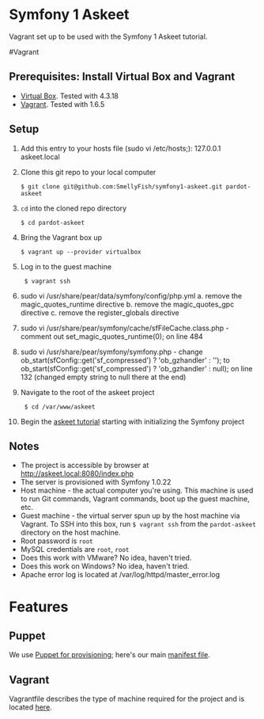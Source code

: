 # Symfony 1 Askeet
Vagrant set up to be used with the Symfony 1 Askeet tutorial.

#Vagrant

## Prerequisites: Install Virtual Box and Vagrant

   - [Virtual Box](https://www.virtualbox.org/wiki/Downloads). Tested with 4.3.18
   - [Vagrant](https://www.vagrantup.com/downloads.html). Tested with 1.6.5

## Setup

1.	Add this entry to your hosts file (sudo vi /etc/hosts;): 127.0.0.1	askeet.local  

1.	Clone this git repo to your local computer

		$ git clone git@github.com:SmellyFish/symfony1-askeet.git pardot-askeet

2.	`cd` into the cloned repo directory

		$ cd pardot-askeet

3.	Bring the Vagrant box up

		$ vagrant up --provider virtualbox

4. Log in to the guest machine

		$ vagrant ssh
		
5.	sudo vi /usr/share/pear/data/symfony/config/php.yml
	a.	remove the magic_quotes_runtime directive
	b.	remove the magic_quotes_gpc directive
	c.	remove the register_globals directive
    
6.	sudo vi /usr/share/pear/symfony/cache/sfFileCache.class.php - comment out  set_magic_quotes_runtime(0); on line 484
    
7.	sudo vi /usr/share/pear/symfony/symfony.php - change  ob_start(sfConfig::get('sf_compressed') ? 'ob_gzhandler' : ''); to  ob_start(sfConfig::get('sf_compressed') ? 'ob_gzhandler' : null); on line 132 (changed empty string to null there at the end)
    
5. Navigate to the root of the askeet project

		$ cd /var/www/askeet
		
6. Begin the [askeet tutorial](http://symfony.com/legacy/doc/askeet/1_0/en/1) starting with initializing the Symfony project

## Notes
* The project is accessible by browser at http://askeet.local:8080/index.php
* The server is provisioned with Symfony 1.0.22
* Host machine - the actual computer you're using. This machine is used to run Git commands, Vagrant commands, boot up the guest machine, etc.
* Guest machine - the virtual server spun up by the host machine via Vagrant. To SSH into this box, run `$ vagrant ssh` from the `pardot-askeet` directory on the host machine.
* Root password is `root`
* MySQL credentials are `root`, `root`
* Does this work with VMware? No idea, haven't tried.
* Does this work on Windows? No idea, haven't tried.
* Apache error log is located at /var/log/httpd/master_error.log

# Features
## Puppet
We use [Puppet for provisioning](http://docs.vagrantup.com/v2/provisioning/puppet_apply.html); here's our main [manifest file](https://github.com/SmellyFish/symfony1-askeet/blob/master/puppet/manifests/site.pp).

## Vagrant
Vagrantfile describes the type of machine required for the project and is located [here](https://github.com/SmellyFish/symfony1-askeet/blob/master/Vagrantfile).

